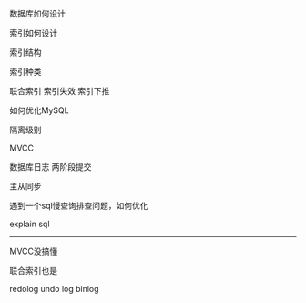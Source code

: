 数据库如何设计

索引如何设计

索引结构

索引种类

联合索引 索引失效 索引下推 

如何优化MySQL

隔离级别 

MVCC

数据库日志 两阶段提交

主从同步

遇到一个sql慢查询排查问题，如何优化

explain sql

------

MVCC没搞懂

联合索引也是

redolog undo log binlog